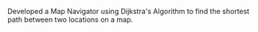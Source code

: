 
Developed a Map Navigator using Dijkstra's Algorithm to find the shortest path between two locations on a map.
